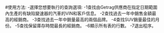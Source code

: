 #使用方法:
-選擇您想要執行的查詢選項:
-1查找由Getrag供應商在指定日期範圍內生產的有缺陷變速器的汽車的VIN和客戶信息。
-2查找過去一年中銷售金額最高的經銷商。
-3查找過去一年中銷量最高的兩個品牌。
-4查找SUV銷量最佳的月份。
-5查找保留庫存時間最長的經銷商。
-6顯示所有表的行數。
-7退出程序。